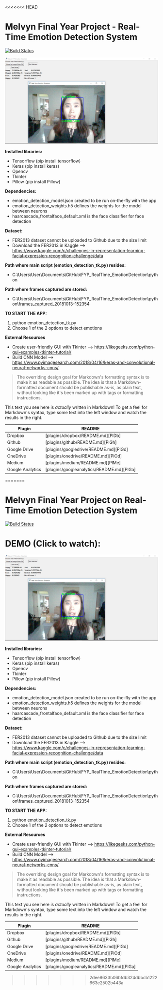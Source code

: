 <<<<<<< HEAD
# Melvyn Final Year Project - Real-Time Emotion Detection System

[![Build Status](https://travis-ci.org/joemccann/dillinger.svg?branch=master)](https://travis-ci.org/joemccann/dillinger)

![alt text](Screenshot_surprise.png)

**Installed libraries:**

  - Tensorflow  (pip install tensorflow)
  - Keras (pip install keras)
  - Opencv
  - Tkinter
  - Pillow  (pip install Pillow)

**Dependencies:**
  - emotion_detection_model.json created to be run on-the-fly with the app
  - emotion_detection_weights.h5 defines the weights for the model between neurons
  - haarcascade_frontalface_default.xml is the face classifier for face detection

**Dataset:**
 - FER2013 dataset cannot be uploaded to Github due to the size limit
 - Download the FER2013 in Kaggle --> https://www.kaggle.com/c/challenges-in-representation-learning-facial-expression-recognition-challenge/data

**Path where main script (emotion_detection_tk.py) resides:**
  - C:\Users\User\Documents\GitHub\FYP_RealTime_EmotionDetection\python

**Path where frames captured are stored:**
  - C:\Users\User\Documents\GitHub\FYP_RealTime_EmotionDetection\python\frames_captured_20181013-152354

**TO START THE APP:**
1)	python emotion_detection_tk.py
2)  Choose 1 of the 2 options to detect emotions

**External Resources**
  - Create user-friendly GUI with Tkinter --> https://likegeeks.com/python-gui-examples-tkinter-tutorial/
  - Build CNN Model --> https://www.pyimagesearch.com/2018/04/16/keras-and-convolutional-neural-networks-cnns/


> The overriding design goal for Markdown's
> formatting syntax is to make it as readable
> as possible. The idea is that a
> Markdown-formatted document should be
> publishable as-is, as plain text, without
> looking like it's been marked up with tags
> or formatting instructions.

This text you see here is *actually* written in Markdown! To get a feel for Markdown's syntax, type some text into the left window and watch the results in the right.


| Plugin | README |
| ------ | ------ |
| Dropbox | [plugins/dropbox/README.md][PlDb] |
| Github | [plugins/github/README.md][PlGh] |
| Google Drive | [plugins/googledrive/README.md][PlGd] |
| OneDrive | [plugins/onedrive/README.md][PlOd] |
| Medium | [plugins/medium/README.md][PlMe] |
| Google Analytics | [plugins/googleanalytics/README.md][PlGa] |

=======
# Melvyn Final Year Project on Real-Time Emotion Detection System

[![Build Status](https://travis-ci.org/joemccann/dillinger.svg?branch=master)](https://travis-ci.org/joemccann/dillinger)

# DEMO (Click to watch):
<p align="center">
  <a href="https://www.youtube.com/watch?v=WcNR0HR1d-w&t=17s" target="_new">
    <img src="Screenshot_surprise.png">
  </a>
</p>

**Installed libraries:**
  - Tensorflow  (pip install tensorflow)
  - Keras (pip install keras)
  - Opencv
  - Tkinter
  - Pillow  (pip install Pillow)

**Dependencies:**
  - emotion_detection_model.json created to be run on-the-fly with the app
  - emotion_detection_weights.h5 defines the weights for the model between neurons
  - haarcascade_frontalface_default.xml is the face classifier for face detection

**Dataset:**
 - FER2013 dataset cannot be uploaded to Github due to the size limit
 - Download the FER2013 in Kaggle --> https://www.kaggle.com/c/challenges-in-representation-learning-facial-expression-recognition-challenge/data

**Path where main script (emotion_detection_tk.py) resides:**
  - C:\Users\User\Documents\GitHub\FYP_RealTime_EmotionDetection\python

**Path where frames captured are stored:**
  - C:\Users\User\Documents\GitHub\FYP_RealTime_EmotionDetection\python\frames_captured_20181013-152354

**TO START THE APP:**
1)	python emotion_detection_tk.py
2)  Choose 1 of the 2 options to detect emotions

**External Resources**
  - Create user-friendly GUI with Tkinter --> https://likegeeks.com/python-gui-examples-tkinter-tutorial/
  - Build CNN Model --> https://www.pyimagesearch.com/2018/04/16/keras-and-convolutional-neural-networks-cnns/


> The overriding design goal for Markdown's
> formatting syntax is to make it as readable
> as possible. The idea is that a
> Markdown-formatted document should be
> publishable as-is, as plain text, without
> looking like it's been marked up with tags
> or formatting instructions.

This text you see here is *actually* written in Markdown! To get a feel for Markdown's syntax, type some text into the left window and watch the results in the right.


| Plugin | README |
| ------ | ------ |
| Dropbox | [plugins/dropbox/README.md][PlDb] |
| Github | [plugins/github/README.md][PlGh] |
| Google Drive | [plugins/googledrive/README.md][PlGd] |
| OneDrive | [plugins/onedrive/README.md][PlOd] |
| Medium | [plugins/medium/README.md][PlMe] |
| Google Analytics | [plugins/googleanalytics/README.md][PlGa] |

>>>>>>> 2dee8633b06bfdb324dbbcb1222663e2502b443a
